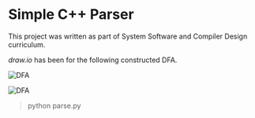 # Simple C++ Parser 
This project was written as part of System Software and Compiler Design curriculum. 

*draw.io* has been for the following constructed DFA.

![DFA](https://github.com/revanurambareesh/simpcppparser/blob/master/sscd%20dfa.png)

![DFA](https://github.com/revanurambareesh/simpcppparser/blob/master/sscd%20dfa2.png)

> python parse.py